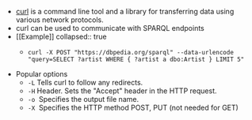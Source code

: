 - [curl](https://curl.se) is a command line tool and a library for transferring data using various network protocols.
- curl can be used to communicate with SPARQL endpoints
- [[Example]]
  collapsed:: true
	- ```shell
	  curl -X POST "https://dbpedia.org/sparql" --data-urlencode "query=SELECT ?artist WHERE { ?artist a dbo:Artist } LIMIT 5"
	  ```
- Popular options
	- `-L` Tells curl to follow any redirects.
	- `-H` Header. Sets the "Accept" header in the HTTP
	  request.
	- `-o`  Specifies the output file name.
	- `-X`  Specifies the HTTP method POST, PUT (not
	  needed for GET)